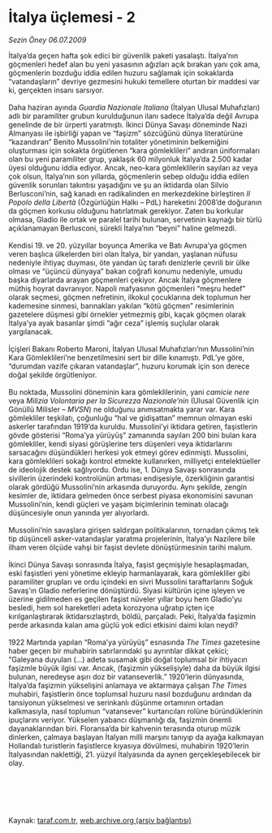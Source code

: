 # İtalya üçlemesi - 2

*Sezin Öney 06.07.2009*

<div class="taraf_structure_2col_1zq">
<div class="margen_n">



 <p>İtalya’da geçen hafta şok edici bir güvenlik paketi yasalaştı. İtalya’nın göçmenleri hedef alan bu yeni yasasının ağızları açık bırakan yanı çok ama, göçmenlerin bozduğu iddia edilen huzuru sağlamak için sokaklarda “vatandaşların” devriye gezmesini hukuki temellere oturtan bir maddesi var ki, gerçekten insanı sarsıyor. <br/><br/>Daha haziran ayında <i>Guardia Nazionale Italiana</i> (İtalyan Ulusal Muhafızları) adlı bir paramiliter grubun kurulduğunun ilanı sadece İtalya’da değil Avrupa genelinde de bir ürperti yaratmıştı. İkinci Dünya Savaşı döneminde Nazi Almanyası ile işbirliği yapan ve “faşizm” sözcüğünü dünya literatürüne “kazandıran” Benito Mussolini’nin totaliter yönetiminin belkemiğini oluşturması için sokakta örgütlenen “kara gömleklileri” andıran üniformaları olan bu yeni paramiliter grup, yaklaşık 60 milyonluk İtalya’da 2.500 kadar üyesi olduğunu iddia ediyor. Ancak, neo-kara gömleklilerin sayıları az veya çok olsun, İtalya’nın son yıllarda, göçmenlerin sebep olduğu iddia edilen güvenlik sorunları takıntısı yaşadığını ve şu an iktidarda olan Silvio Berlusconi’nin, sağ kanadı en radikalinden en merkezdekine birleştiren <i>Il Popolo della Libertà</i> (Özgürlüğün Halkı – PdL) hareketini 2008’de doğuranın da göçmen korkusu olduğunu hatırlatmak gerekiyor. Zaten bu korkular olmasa, Gladio ile ortak ve paralel tarihi bulunan, servetinin kaynağı bir türlü açıklanamayan Berlusconi, sürekli İtalya’nın “beyni” haline gelmezdi. <br/><br/>Kendisi 19. ve 20. yüzyıllar boyunca Amerika ve Batı Avrupa’ya göçmen veren başlıca ülkelerden biri olan İtalya, bir yandan, yaşlanan nüfusu nedeniyle ihtiyaç duyması, öte yandan üç tarafı denizlerle çevrili bir ülke olması ve “üçüncü dünyaya” bakan coğrafi konumu nedeniyle, umudu başka diyarlarda arayan göçmenleri çekiyor. Ancak İtalya göçmenlere müthiş hoyrat davranıyor. Napoli mafyasının göçmenleri “meşru hedef” olarak seçmesi, göçmen nefretinin, ilkokul çocuklarına dek toplumun her kademesine sinmesi, barınakları yakılan “kötü göçmen” resimlerinin gazetelere düşmesi gibi örnekler yetmezmiş gibi, kaçak göçmen olarak İtalya’ya ayak basanlar şimdi “ağır ceza” işlemiş suçlular olarak yargılanacak. <br/><br/>İçişleri Bakanı Roberto Maroni, İtalyan Ulusal Muhafızları’nın Mussolini’nin Kara Gömleklileri’ne benzetilmesini sert bir dille kınamıştı. PdL’ye göre, “durumdan vazife çıkaran vatandaşlar”, huzuru korumak için son derece doğal şekilde örgütleniyor. <br/><br/>Bu noktada, Mussolini döneminin kara gömleklilerinin, yani <i>camicie nere</i> veya <i>Milizia Volontaria per la Sicurezza Nazionale’nin </i>(Ulusal Güvenlik için Gönüllü Milisler – <i>MVSN</i>) ne olduğunu anımsatmakta yarar var. Kara gömlekliler teşkilatı, çoğunluğu “hal ve gidişattan” memnun olmayan eski askerler tarafından 1919’da kuruldu. Mussolini’yi iktidara getiren, faşistlerin gövde gösterisi “Roma’ya yürüyüş” zamanında sayıları 200 bini bulan kara gömlekliler, kendi siyasi görüşlerine ters düşenleri veya iktidarlarını sarsacağını düşündükleri herkesi yok etmeyi görev edinmişti. Mussolini, kara gömleklileri sokağı kontrol etmekte kullanırken, milliyetçi entelektüeller de ideolojik destek sağlıyordu. Ordu ise, 1. Dünya Savaşı sonrasında sivillerin üzerindeki kontrolünün artması endişesiyle, özerkliğinin garantisi olarak gördüğü Mussolini’nin arkasında duruyordu. Aynı şekilde, zengin kesimler de, iktidara gelmeden önce serbest piyasa ekonomisini savunan Mussolini’nin, kendi güçleri ve yaşam biçimlerinin teminatı olacağı düşüncesiyle onun yanında yer alıyorlardı. <br/><br/>Mussolini’nin savaşlara girişen saldırgan politikalarının, tornadan çıkmış tek tip düşünceli asker-vatandaşlar yaratma projelerinin, İtalya’yı Nazilere bile ilham veren ölçüde vahşi bir faşist devlete dönüştürmesinin tarihi malum. <br/><br/>İkinci Dünya Savaşı sonrasında İtalya, faşist geçmişiyle hesaplaşmadan, eski faşistleri yeni yönetime ekleyip harmanlayarak, kara gömlekliler gibi paramiliter grupları ve ordu içindeki en sivri Mussolini taraftarlarını Soğuk Savaş’ın Gladio neferlerine dönüştürdü. Siyasi kültürün içine işleyen ve üzerine gidilmeden es geçilen faşist nüveler yıllar boyu hem Gladio’yu besledi, hem sol hareketleri adeta korozyona uğratıp içten içe kırılganlaştırarak iktidarsızlaştırdı, böldü, parçaladı. Peki, İtalya’da faşizmin perde arkasında kalan ama güçlü yok edici etkisini daimi kılan neydi? <br/><br/>1922 Martında yapılan “Roma’ya yürüyüş” esnasında <i>The Times</i> gazetesine haber geçen bir muhabirin satırlarındaki şu ayrıntılar dikkat çekici; “Galeyana duyulan (...) adeta susamak gibi doğal toplumsal bir ihtiyacın faşizmle büyük ilgisi var. Ancak, (faşizmin yükselişiyle) daha da büyük ilgisi bulunan, neredeyse aşırı doz bir vatanseverlik.” 1920’lerin dünyasında, İtalya’da faşizmin yükselişini anlamaya ve aktarmaya çalışan <i>The Times</i> muhabiri, faşistlerin önce toplumsal huzuru nasıl bozduğunu ardından da tansiyonun yükselmesi ve serinkanlı düşünme ortamının ortadan kalkmasıyla, nasıl toplumun “vatansever” kurtarıcıları rolüne büründüklerinin ipuçlarını veriyor. Yükselen yabancı düşmanlığı da, faşizmin önemli dayanaklarından biri. Floransa’da bir kahvenin terasında oturup müzik dinlerken, çalmaya başlayan İtalyan milli marşını tanıyıp da ayağa kalkmayan Hollandalı turistlerin faşistlerce kıyasıya dövülmesi, muhabirin 1920’lerin İtalyasından naklettiği, 21. yüzyıl İtalyasında da aynen gerçekleşebilecek bir olay.</p>
<br/>
<br/>
<br/>



<br/>


<div id="taraf_not">
</div>

</div>


</div>

Kaynak: [taraf.com.tr](http://www.taraf.com.tr:80/makale/6413.htm), [web.archive.org (arşiv bağlantısı)](http://web.archive.org/web/20090924110500/http://www.taraf.com.tr:80/makale/6413.htm)
